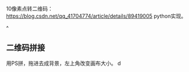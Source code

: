 10像素点转二维码：<https://blog.csdn.net/qq_41704774/article/details/89419005>
python实现。


^
## **二维码拼接**
用PS拼，拖进去成背景，左上角改变画布大小。
d